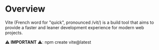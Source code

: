 # Overview

Vite (French word for "quick", pronounced /vit/) is a build tool that aims to provide a faster and leaner development experience for modern web projects.

⚠️ **IMPORTANT** ⚠️:
npm create vite@latest
